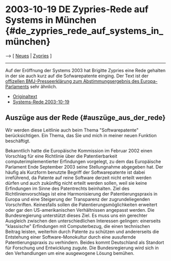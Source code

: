 # 2003-10-19 DE Zypries-Rede auf Systems in München {#de_zypries_rede_auf_systems_in_münchen}

\--\> \[ [ Neues](SwpatcninoDe "wikilink") \| [
Zypries](BrigitteZypriesDe "wikilink") \]

------------------------------------------------------------------------

Auf der Eröffnung der Systems 2003 hat Brigitte Zypries eine Rede
gehalten in der sie auch kurz auf die Sofwarepatente einging. Der Text
ist der [ offizellen BMJ-Presseerklärung zum Abstimmungsergebnis des
Europa-Parlaments](Bmj030926De "wikilink") sehr ähnlich.

-   [Originaltext](http://www.bmj.bund.de/enid/81314a2ebbbe3e44f23fcc79f3c69ea6,0/fz.html "wikilink")
-   [Systems-Rede
    2003-10-19](http://mitglied.lycos.de/Patinfo/zypries191003.de.html "wikilink")

## Auszüge aus der Rede {#auszüge_aus_der_rede}

Wir werden diese Leitlinie auch beim Thema \"Softwarepatente\"
berücksichtigen. Ein Thema, das Sie und mich in meiner neuen Funktion
beschäftigt.

Bekanntlich hatte die Europäische Kommission im Februar 2002 einen
Vorschlag für eine Richtlinie über die Patentierbarkeit
computerimplementierter Erfindungen vorgelegt, zu dem das Europäische
Parlament Ende September 2003 seine Stellungnahme abgegeben hat. Der
häufig als Kurzform benutzte Begriff der Softwarepatente ist dabei
irreführend, da Patente auf reine Software derzeit nicht erteilt werden
dürfen und auch zukünftig nicht erteilt werden sollen, weil sie keine
Erfindungen im Sinne des Patentrechts beinhalten. Ziel des
Richtlinienvorschlags ist eine Harmonisierung der Patentierungspraxis in
Europa und eine Steigerung der Transparenz der zugrundeliegenden
Vorschriften. Keinesfalls sollen die Patentierungsmöglichkeiten
erweitert oder gar den US-amerikanischen Verhältnissen angepasst werden.
Die Bundesregierung unterstützt dieses Ziel. Es muss uns ein gerechter
Ausgleich zwischen den unterschiedlichen Interessen gelingen: einerseits
\"klassische\" Erfindungen mit Computerbezug, die einen technischen
Beitrag leisten, weiterhin durch Patente zu schützen und andererseits
die Entstehung einer Software-Monokultur durch eine ausufernde
Patentierungspraxis zu verhindern. Beides kommt Deutschland als Standort
für Forschung und Entwicklung zugute. Die Bundesregierung wird sich in
den Verhandlungen um eine ausgewogene Lösung bemühen.
